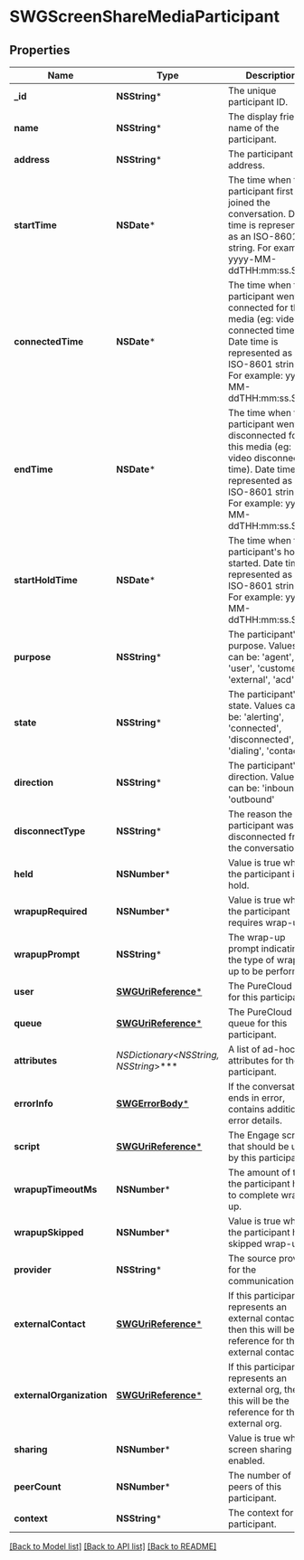 # SWGScreenShareMediaParticipant

## Properties
Name | Type | Description | Notes
------------ | ------------- | ------------- | -------------
**_id** | **NSString*** | The unique participant ID. | [optional] 
**name** | **NSString*** | The display friendly name of the participant. | [optional] 
**address** | **NSString*** | The participant address. | [optional] 
**startTime** | **NSDate*** | The time when this participant first joined the conversation. Date time is represented as an ISO-8601 string. For example: yyyy-MM-ddTHH:mm:ss.SSSZ | [optional] 
**connectedTime** | **NSDate*** | The time when this participant went connected for this media (eg: video connected time). Date time is represented as an ISO-8601 string. For example: yyyy-MM-ddTHH:mm:ss.SSSZ | [optional] 
**endTime** | **NSDate*** | The time when this participant went disconnected for this media (eg: video disconnected time). Date time is represented as an ISO-8601 string. For example: yyyy-MM-ddTHH:mm:ss.SSSZ | [optional] 
**startHoldTime** | **NSDate*** | The time when this participant&#39;s hold started. Date time is represented as an ISO-8601 string. For example: yyyy-MM-ddTHH:mm:ss.SSSZ | [optional] 
**purpose** | **NSString*** | The participant&#39;s purpose.  Values can be: &#39;agent&#39;, &#39;user&#39;, &#39;customer&#39;, &#39;external&#39;, &#39;acd&#39;, &#39;ivr | [optional] 
**state** | **NSString*** | The participant&#39;s state.  Values can be: &#39;alerting&#39;, &#39;connected&#39;, &#39;disconnected&#39;, &#39;dialing&#39;, &#39;contacting | [optional] 
**direction** | **NSString*** | The participant&#39;s direction.  Values can be: &#39;inbound&#39; or &#39;outbound&#39; | [optional] 
**disconnectType** | **NSString*** | The reason the participant was disconnected from the conversation. | [optional] 
**held** | **NSNumber*** | Value is true when the participant is on hold. | [optional] [default to @0]
**wrapupRequired** | **NSNumber*** | Value is true when the participant requires wrap-up. | [optional] [default to @0]
**wrapupPrompt** | **NSString*** | The wrap-up prompt indicating the type of wrap-up to be performed. | [optional] 
**user** | [**SWGUriReference***](SWGUriReference.md) | The PureCloud user for this participant. | [optional] 
**queue** | [**SWGUriReference***](SWGUriReference.md) | The PureCloud queue for this participant. | [optional] 
**attributes** | **NSDictionary&lt;NSString*, NSString*&gt;*** | A list of ad-hoc attributes for the participant. | [optional] 
**errorInfo** | [**SWGErrorBody***](SWGErrorBody.md) | If the conversation ends in error, contains additional error details. | [optional] 
**script** | [**SWGUriReference***](SWGUriReference.md) | The Engage script that should be used by this participant. | [optional] 
**wrapupTimeoutMs** | **NSNumber*** | The amount of time the participant has to complete wrap-up. | [optional] 
**wrapupSkipped** | **NSNumber*** | Value is true when the participant has skipped wrap-up. | [optional] [default to @0]
**provider** | **NSString*** | The source provider for the communication. | [optional] 
**externalContact** | [**SWGUriReference***](SWGUriReference.md) | If this participant represents an external contact, then this will be the reference for the external contact. | [optional] 
**externalOrganization** | [**SWGUriReference***](SWGUriReference.md) | If this participant represents an external org, then this will be the reference for the external org. | [optional] 
**sharing** | **NSNumber*** | Value is true when screen sharing is enabled. | [optional] [default to @0]
**peerCount** | **NSNumber*** | The number of peers of this participant. | [optional] 
**context** | **NSString*** | The context for this participant. | [optional] 

[[Back to Model list]](../README.md#documentation-for-models) [[Back to API list]](../README.md#documentation-for-api-endpoints) [[Back to README]](../README.md)


